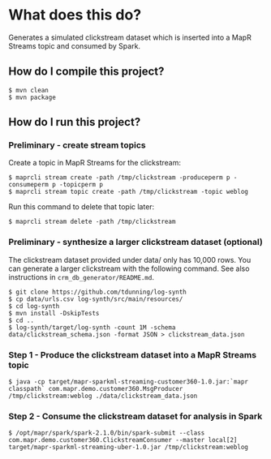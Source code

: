 # What does this do?

Generates a simulated clickstream dataset which is inserted into a MapR Streams topic and consumed by Spark. 

## How do I compile this project?

    $ mvn clean
    $ mvn package

## How do I run this project?

### Preliminary - create stream topics

Create a topic in MapR Streams for the clickstream:

    $ maprcli stream create -path /tmp/clickstream -produceperm p -consumeperm p -topicperm p
    $ maprcli stream topic create -path /tmp/clickstream -topic weblog
    
Run this command to delete that topic later:

    $ maprcli stream delete -path /tmp/clickstream

### Preliminary - synthesize a larger clickstream dataset (optional)

The clickstream dataset provided under data/ only has 10,000 rows. You can generate a larger clickstream with the following command. See also instructions in `crm_db_generator/README.md`.
    
    $ git clone https://github.com/tdunning/log-synth
    $ cp data/urls.csv log-synth/src/main/resources/
    $ cd log-synth
    $ mvn install -DskipTests
    $ cd ..
    $ log-synth/target/log-synth -count 1M -schema data/clickstream_schema.json -format JSON > clickstream_data.json
 
### Step 1 - Produce the clickstream dataset into a MapR Streams topic 

    $ java -cp target/mapr-sparkml-streaming-customer360-1.0.jar:`mapr classpath` com.mapr.demo.customer360.MsgProducer /tmp/clickstream:weblog ./data/clickstream_data.json

### Step 2 - Consume the clickstream dataset for analysis in Spark

    $ /opt/mapr/spark/spark-2.1.0/bin/spark-submit --class com.mapr.demo.customer360.ClickstreamConsumer --master local[2] target/mapr-sparkml-streaming-uber-1.0.jar /tmp/clickstream:weblog


